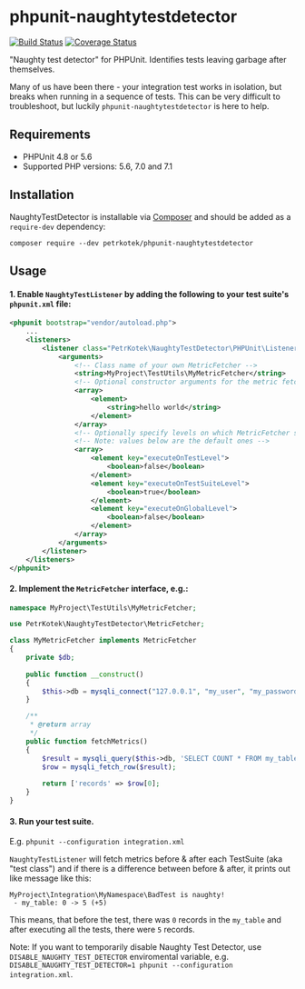 # phpunit-naughtytestdetector
[![Build Status](https://travis-ci.org/petrkotek/phpunit-naughtytestdetector.svg?branch=master)](https://travis-ci.org/petrkotek/phpunit-naughtytestdetector)
[![Coverage Status](https://coveralls.io/repos/github/petrkotek/phpunit-naughtytestdetector/badge.svg?branch=master)](https://coveralls.io/github/petrkotek/phpunit-naughtytestdetector?branch=master)

"Naughty test detector" for PHPUnit. Identifies tests leaving garbage after themselves.

Many of us have been there - your integration test works in isolation, but breaks when running in a sequence of tests.
This can be very difficult to troubleshoot, but luckily `phpunit-naughtytestdetector` is here to help.  

## Requirements

- PHPUnit 4.8 or 5.6
- Supported PHP versions: 5.6, 7.0 and 7.1

## Installation

NaughtyTestDetector is installable via [Composer](http://getcomposer.org) and should be added as a `require-dev` dependency:

    composer require --dev petrkotek/phpunit-naughtytestdetector

## Usage

#### 1. Enable `NaughtyTestListener` by adding the following to your test suite's `phpunit.xml` file:

```xml
<phpunit bootstrap="vendor/autoload.php">
    ...
    <listeners>
        <listener class="PetrKotek\NaughtyTestDetector\PHPUnit\Listeners\NaughtyTestListener">
            <arguments>
                <!-- Class name of your own MetricFetcher -->
                <string>MyProject\TestUtils\MyMetricFetcher</string>
                <!-- Optional constructor arguments for the metric fetcher -->
                <array>
                    <element>
                        <string>hello world</string>
                    </element>
                </array>
                <!-- Optionally specify levels on which MetricFetcher should be executed -->
                <!-- Note: values below are the default ones -->
                <array>
                    <element key="executeOnTestLevel">
                        <boolean>false</boolean>
                    </element>
                    <element key="executeOnTestSuiteLevel">
                        <boolean>true</boolean>
                    </element>                
                    <element key="executeOnGlobalLevel">
                        <boolean>false</boolean>
                    </element>
                </array>
            </arguments>
        </listener>
    </listeners>
</phpunit>
```

#### 2. Implement the `MetricFetcher` interface, e.g.:
```php
namespace MyProject\TestUtils\MyMetricFetcher;

use PetrKotek\NaughtyTestDetector\MetricFetcher;

class MyMetricFetcher implements MetricFetcher
{
    private $db;
    
    public function __construct()
    {
        $this->db = mysqli_connect("127.0.0.1", "my_user", "my_password", "my_db");
    }

    /**
     * @return array
     */
    public function fetchMetrics()
    {
        $result = mysqli_query($this->db, 'SELECT COUNT * FROM my_table');
        $row = mysqli_fetch_row($result);
        
        return ['records' => $row[0];
    }
}

```

#### 3. Run your test suite.

E.g. `phpunit --configuration integration.xml`

`NaughtyTestListener` will fetch metrics before & after each TestSuite (aka "test class") and if there is a difference
between before & after, it prints out like message like this:
```
MyProject\Integration\MyNamespace\BadTest is naughty!
 - my_table: 0 -> 5 (+5)
```

This means, that before the test, there was `0` records in the `my_table` and after executing all the tests, there were
`5` records.

Note: If you want to temporarily disable Naughty Test Detector, use `DISABLE_NAUGHTY_TEST_DETECTOR` enviromental variable, e.g. `DISABLE_NAUGHTY_TEST_DETECTOR=1 phpunit --configuration integration.xml`.
